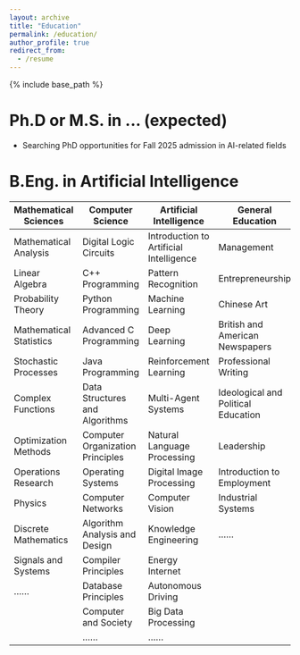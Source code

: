 ```yaml
---
layout: archive
title: "Education"
permalink: /education/
author_profile: true
redirect_from:
  - /resume
---
```


{% include base_path %}

Ph.D or M.S. in ... (expected)
======
* Searching PhD opportunities for Fall 2025 admission in AI-related fields
  
B.Eng. in Artificial Intelligence
======

| Mathematical Sciences   | Computer Science         | Artificial Intelligence  | General Education         |
|----------------------|-------------------------|-----------------------|------------------|
| Mathematical Analysis  | Digital Logic Circuits    | Introduction to Artificial Intelligence | Management         |
| Linear Algebra         | C++ Programming          | Pattern Recognition     | Entrepreneurship    |
| Probability Theory     | Python Programming       | Machine Learning        | Chinese Art        |
| Mathematical Statistics | Advanced C Programming            | Deep Learning           | British and American Newspapers |
| Stochastic Processes   | Java Programming         | Reinforcement Learning  | Professional Writing |
| Complex Functions      | Data Structures and Algorithms     | Multi-Agent Systems     | Ideological and Political Education |
| Optimization Methods    | Computer Organization Principles | Natural Language Processing | Leadership         |
| Operations Research     | Operating Systems        | Digital Image Processing | Introduction to Employment |
| Physics     | Computer Networks        | Computer Vision         | Industrial Systems   |
| Discrete Mathematics    | Algorithm Analysis and Design | Knowledge Engineering  | ……                |
| Signals and Systems    | Compiler Principles      | Energy Internet         |                    |
| ……                    | Database Principles      | Autonomous Driving      |                    |
|                      | Computer and Society     | Big Data Processing     |                    |
|                      | ……                       | ……                     |                    |
